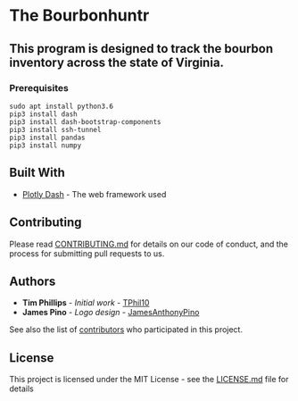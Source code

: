 # The Bourbonhuntr

## This program is designed to track the bourbon inventory across the state of Virginia.

### Prerequisites

```
sudo apt install python3.6
pip3 install dash
pip3 install dash-bootstrap-components
pip3 install ssh-tunnel
pip3 install pandas
pip3 install numpy
```

## Built With

* [Plotly Dash](https://github.com/plotly/dash) - The web framework used

## Contributing

Please read [CONTRIBUTING.md](https://gist.github.com/PurpleBooth/b24679402957c63ec426) for details on our code of conduct, and the process for submitting pull requests to us.

## Authors

* **Tim Phillips** - *Initial work* - [TPhil10](https://github.com/Tphil10)
* **James Pino** - *Logo design* - [JamesAnthonyPino](https://github.com/JamesAnthonyPino)

See also the list of [contributors](https://github.com/TPhil10/Bourbonhuntr/network/dependencies) who participated in this project.

## License

This project is licensed under the MIT License - see the [LICENSE.md](LICENSE.md) file for details